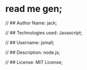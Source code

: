 # read me gen;

  // ## Author Name:
  jack;

  // ## Technologies used:
  Javascript;

  // ## Username:
  jsmall;

  // ## Description:
  node.js;

  // ## License:
  MIT License;

